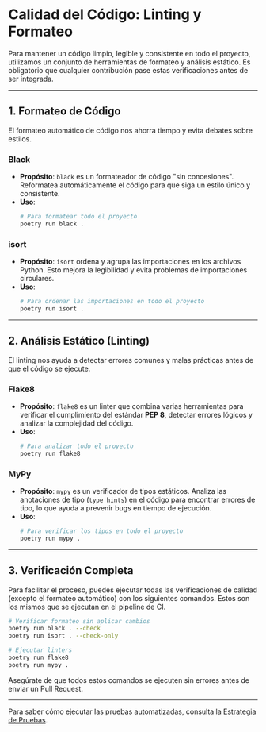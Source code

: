 # Calidad del Código: Linting y Formateo

Para mantener un código limpio, legible y consistente en todo el proyecto, utilizamos un conjunto de herramientas de formateo y análisis estático. Es obligatorio que cualquier contribución pase estas verificaciones antes de ser integrada.

---

## 1. Formateo de Código

El formateo automático de código nos ahorra tiempo y evita debates sobre estilos.

### Black

-   **Propósito**: `black` es un formateador de código "sin concesiones". Reformatea automáticamente el código para que siga un estilo único y consistente.
-   **Uso**:
    ```bash
    # Para formatear todo el proyecto
    poetry run black .
    ```

### isort

-   **Propósito**: `isort` ordena y agrupa las importaciones en los archivos Python. Esto mejora la legibilidad y evita problemas de importaciones circulares.
-   **Uso**:
    ```bash
    # Para ordenar las importaciones en todo el proyecto
    poetry run isort .
    ```

---

## 2. Análisis Estático (Linting)

El linting nos ayuda a detectar errores comunes y malas prácticas antes de que el código se ejecute.

### Flake8

-   **Propósito**: `flake8` es un linter que combina varias herramientas para verificar el cumplimiento del estándar **PEP 8**, detectar errores lógicos y analizar la complejidad del código.
-   **Uso**:
    ```bash
    # Para analizar todo el proyecto
    poetry run flake8
    ```

### MyPy

-   **Propósito**: `mypy` es un verificador de tipos estáticos. Analiza las anotaciones de tipo (`type hints`) en el código para encontrar errores de tipo, lo que ayuda a prevenir bugs en tiempo de ejecución.
-   **Uso**:
    ```bash
    # Para verificar los tipos en todo el proyecto
    poetry run mypy .
    ```

---

## 3. Verificación Completa

Para facilitar el proceso, puedes ejecutar todas las verificaciones de calidad (excepto el formateo automático) con los siguientes comandos. Estos son los mismos que se ejecutan en el pipeline de CI.

```bash
# Verificar formateo sin aplicar cambios
poetry run black . --check
poetry run isort . --check-only

# Ejecutar linters
poetry run flake8
poetry run mypy .
```

Asegúrate de que todos estos comandos se ejecuten sin errores antes de enviar un Pull Request.

---

Para saber cómo ejecutar las pruebas automatizadas, consulta la [Estrategia de Pruebas](./testing.md). 
